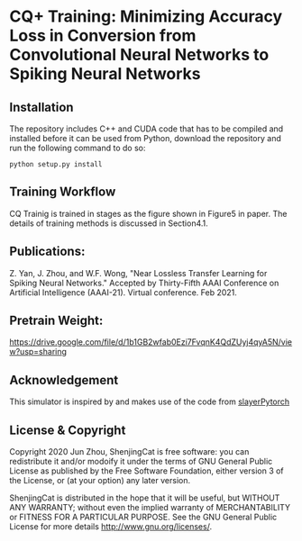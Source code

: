# CQ+ Training: Minimizing Accuracy Loss in Conversion from Convolutional Neural Networks to Spiking Neural Networks

## Installation
The repository includes C++ and CUDA code that has to be compiled and installed before it can be used from Python, download the repository and run the following command to do so:

`python setup.py install`

## Training Workflow
CQ Trainig is trained in stages as the figure shown in Figure5 in paper. The details of training methods is discussed in Section4.1.

## Publications:
Z. Yan, J. Zhou, and W.F. Wong, "Near Lossless Transfer Learning for Spiking Neural Networks." Accepted by Thirty-Fifth AAAI Conference on Artificial Intelligence (AAAI-21). Virtual conference. Feb 2021.

## Pretrain Weight:
https://drive.google.com/file/d/1b1GB2wfab0Ezi7FvqnK4QdZUyj4qyA5N/view?usp=sharing

## Acknowledgement
This simulator is inspired by and makes use of the code from [slayerPytorch](https://github.com/bamsumit/slayerPytorch)

## License & Copyright
Copyright 2020 Jun Zhou, ShenjingCat is free software: you can redistribute it and/or modoify it under the terms of GNU General Public License as published by the Free Software Foundation, either version 3 of the License, or (at your option) any later version.

ShenjingCat is distributed in the hope that it will be useful, but WITHOUT ANY WARRANTY; without even the implied warranty of MERCHANTABILITY or FITNESS FOR A PARTICULAR PURPOSE. See the GNU General Public License for more details http://www.gnu.org/licenses/.
